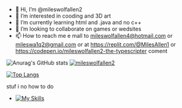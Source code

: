 - 👋 Hi, I’m @mileswolfallen2
- 👀 I’m interested in  cooding and 3D art
- 🌱 I’m currently learning html and .java and no c++
- 💞️ I’m looking to collaborate on games or wedsites
- 📫 How to reach me e mall to mileswolfallen4@hotmail.com or  mileswa1q2@gmail.com or at https://replit.com/@MilesAllen1 or https://codepen.io/mileswolfallen2-the-typescripter  coment

<!---
mileswolfallen2/mileswolfallen2 is a ✨ special ✨ repository because its `README.md` (this file) appears on your GitHub profile.
You can click the Preview link to take a look at your changes.
--->

![Anurag's GitHub stats](https://github-readme-stats.vercel.app/api?username=anuraghazra&show_icons=true&theme=radical)
[![mileswolfallen2](https://github-readme-stats.vercel.app/api?username=mileswolfallen2)](https://github.com/anuraghazra/github-readme-stats&theme=tokyonight)





[![Top Langs](https://github-readme-stats.vercel.app/api/top-langs/?username=mileswolfallen2)](https://github.com/anuraghazra/github-readme-stats&theme=tokyonight)

stuf i no how to do 
- [![My Skills](https://skillicons.dev/icons?i=js,html,css,bash,blender,cloudflare,git,github,gitlab,linux,mint,netlify,py,raspberrypi,replit,ubuntu,unity,unreal,vscode,windows,arch,apple)](https://skillicons.dev)
